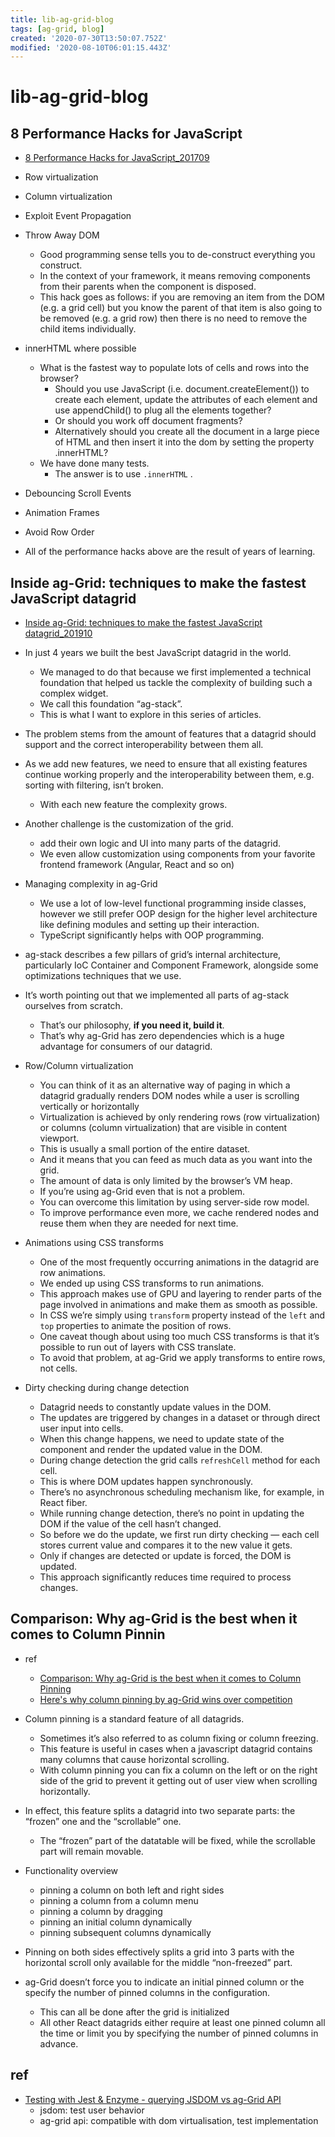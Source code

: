 ```yaml
---
title: lib-ag-grid-blog
tags: [ag-grid, blog]
created: '2020-07-30T13:50:07.752Z'
modified: '2020-08-10T06:01:15.443Z'
---
```


# lib-ag-grid-blog

## 8 Performance Hacks for JavaScript

- [8 Performance Hacks for JavaScript_201709](https://www.ag-grid.com/ag-grid-8-performance-hacks-for-javascript/)

- Row virtualization
- Column virtualization
- Exploit Event Propagation
- Throw Away DOM
  - Good programming sense tells you to de-construct everything you construct. 
  - In the context of your framework, it means removing components from their parents when the component is disposed.
  - This hack goes as follows: if you are removing an item from the DOM (e.g. a grid cell) but you know the parent of that item is also going to be removed (e.g. a grid row) then there is no need to remove the child items individually.
- innerHTML where possible
  - What is the fastest way to populate lots of cells and rows into the browser? 
    - Should you use JavaScript (i.e. document.createElement()) to create each element, update the attributes of each element and use appendChild() to plug all the elements together? 
    - Or should you work off document fragments? 
    - Alternatively should you create all the document in a large piece of HTML and then insert it into the dom by setting the property .innerHTML?
  - We have done many tests. 
    - The answer is to use `.innerHTML` .
- Debouncing Scroll Events
- Animation Frames
- Avoid Row Order

- All of the performance hacks above are the result of years of learning. 

## Inside ag-Grid: techniques to make the fastest JavaScript datagrid

- [Inside ag-Grid: techniques to make the fastest JavaScript datagrid_201910](https://indepth.dev/inside-ag-grid-techniques-to-make-the-fastest-javascript-datagrid-in-the-world-2/)

- In just 4 years we built the best JavaScript datagrid in the world.
  - We managed to do that because we first implemented a technical foundation that helped us tackle the complexity of building such a complex widget. 
  - We call this foundation “ag-stack”. 
  - This is what I want to explore in this series of articles.
- The problem stems from the amount of features that a datagrid should support and the correct interoperability between them all. 
- As we add new features, we need to ensure that all existing features continue working properly and the interoperability between them, e.g. sorting with filtering, isn’t broken. 
  - With each new feature the complexity grows.
- Another challenge is the customization of the grid. 
  - add their own logic and UI into many parts of the datagrid. 
  - We even allow customization using components from your favorite frontend framework (Angular, React and so on)

- Managing complexity in ag-Grid
  - We use a lot of low-level functional programming inside classes, however we still prefer OOP design for the higher level architecture like defining modules and setting up their interaction.
  - TypeScript significantly helps with OOP programming. 
- ag-stack describes a few pillars of grid’s internal architecture, particularly IoC Container and Component Framework, alongside some optimizations techniques that we use.
- It’s worth pointing out that we implemented all parts of ag-stack ourselves from scratch. 
  - That’s our philosophy, **if you need it, build it**. 
  - That’s why ag-Grid has zero dependencies which is a huge advantage for consumers of our datagrid.

- Row/Column virtualization
  - You can think of it as an alternative way of paging in which a datagrid gradually renders DOM nodes while a user is scrolling vertically or horizontally
  - Virtualization is achieved by only rendering rows (row virtualization) or columns (column virtualization) that are visible in content viewport. 
  - This is usually a small portion of the entire dataset. 
  - And it means that you can feed as much data as you want into the grid. 
  - The amount of data is only limited by the browser’s VM heap. 
  - If you’re using ag-Grid even that is not a problem. 
  - You can overcome this limitation by using server-side row model. 
  - To improve performance even more, we cache rendered nodes and reuse them when they are needed for next time.

- Animations using CSS transforms
  - One of the most frequently occurring animations in the datagrid are row animations.
  - We ended up using CSS transforms to run animations. 
  - This approach makes use of GPU and layering to render parts of the page involved in animations and make them as smooth as possible.
  - In CSS we’re simply using `transform` property instead of the `left` and `top` properties to animate the position of rows. 
  - One caveat though about using too much CSS transforms is that it’s possible to run out of layers with CSS translate. 
  - To avoid that problem, at ag-Grid we apply transforms to entire rows, not cells.

- Dirty checking during change detection
  - Datagrid needs to constantly update values in the DOM. 
  - The updates are triggered by changes in a dataset or through direct user input into cells. 
  - When this change happens, we need to update state of the component and render the updated value in the DOM. 
  - During change detection the grid calls `refreshCell` method for each cell. 
  - This is where DOM updates happen synchronously. 
  - There’s no asynchronous scheduling mechanism like, for example, in React fiber. 
  - While running change detection, there’s no point in updating the DOM if the value of the cell hasn’t changed. 
  - So before we do the update, we first run dirty checking — each cell stores current value and compares it to the new value it gets. 
  - Only if changes are detected or update is forced, the DOM is updated. 
  - This approach significantly reduces time required to process changes. 

## Comparison: Why ag-Grid is the best when it comes to Column Pinnin

- ref
  - [Comparison: Why ag-Grid is the best when it comes to Column Pinning](https://blog.ag-grid.com/javascript-grid-comparison-column-pinning-ag-grid/)
  - [Here's why column pinning by ag-Grid wins over competition](https://blog.ag-grid.com/heres-why-column-pinning-in-react-datagrid-by-ag-grid-wins-over-competition/)

- Column pinning is a standard feature of all datagrids. 
  - Sometimes it’s also referred to as column fixing or column freezing. 
  - This feature is useful in cases when a javascript datagrid contains many columns that cause horizontal scrolling. 
  - With column pinning you can fix a column on the left or on the right side of the grid to prevent it getting out of user view when scrolling horizontally.
- In effect, this feature splits a datagrid into two separate parts: the “frozen” one and the “scrollable” one. 
  - The “frozen” part of the datatable will be fixed, while the scrollable part will remain movable.
- Functionality overview
  - pinning a column on both left and right sides
  - pinning a column from a column menu
  - pinning a column by dragging
  - pinning an initial column dynamically
  - pinning subsequent columns dynamically
- Pinning on both sides effectively splits a grid into 3 parts with the horizontal scroll only available for the middle “non-freezed” part. 
- ag-Grid doesn’t force you to indicate an initial pinned column or the specify the number of pinned columns in the configuration. 
  - This can all be done after the grid is initialized
  - All other React datagrids either require at least one pinned column all the time or limit you by specifying the number of pinned columns in advance.

## ref

- [Testing with Jest & Enzyme - querying JSDOM vs ag-Grid API](https://blog.ag-grid.com/testing-ag-grid-react-jest-enzyme/)
  - jsdom: test user behavior
  - ag-grid api: compatible with dom virtualisation, test implementation
